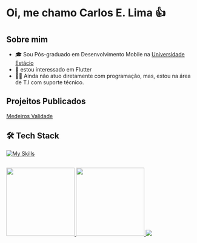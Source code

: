 # Oi, me chamo Carlos E. Lima 👍

## Sobre mim
- 🎓 Sou Pós-graduado em Desenvolvimento Mobile na [Universidade Estácio](https://estacio.br/cursos/pos-graduacao/desenvolvimento-mobile)
- 👀 estou interessado em Flutter
- 👨‍💻 Ainda não atuo diretamente com programação, mas, estou na área de T.I com suporte técnico.

## Projeitos Publicados
[Medeiros Validade](http://datacheck-medeiros.carloslima.dev.br/) 

## 🛠 Tech Stack
[![My Skills](https://skillicons.dev/icons?i=java,dart,php,spring,flutter,laravel,mysql,postgres,sqlite,vscode,androidstudio,eclipse,ubuntu,windows)](https://skillicons.dev)



## 
<div>
  <a href="https://github.com/EduardoLima03">
  <img height="180em" src="https://github-readme-stats.vercel.app/api?username=EduardoLima03&show_icons=true&theme=dark&include_all_commits=true&count_private=true"/>
  <img height="180em" src="https://github-readme-stats.vercel.app/api/top-langs/?username=EduardoLima03&layout=compact&langs_count=16&theme=dark"/>
  <img src="https://github-profile-summary-cards.vercel.app/api/cards/profile-details?username=eduardoLima03"/>
</div>

<!---
EduardoLima03/EduardoLima03 is a ✨ special ✨ repository because its `README.md` (this file) appears on your GitHub profile.
You can click the Preview link to take a look at your changes.
--->

